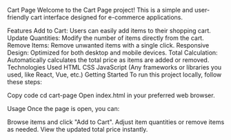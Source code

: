 Cart Page
Welcome to the Cart Page project! This is a simple and user-friendly cart interface designed for e-commerce applications.

Features
Add to Cart: Users can easily add items to their shopping cart.
Update Quantities: Modify the number of items directly from the cart.
Remove Items: Remove unwanted items with a single click.
Responsive Design: Optimized for both desktop and mobile devices.
Total Calculation: Automatically calculates the total price as items are added or removed.
Technologies Used
HTML
CSS
JavaScript
(Any frameworks or libraries you used, like React, Vue, etc.)
Getting Started
To run this project locally, follow these steps:

Copy code
cd cart-page
Open index.html in your preferred web browser.

Usage
Once the page is open, you can:

Browse items and click "Add to Cart".
Adjust item quantities or remove items as needed.
View the updated total price instantly.
